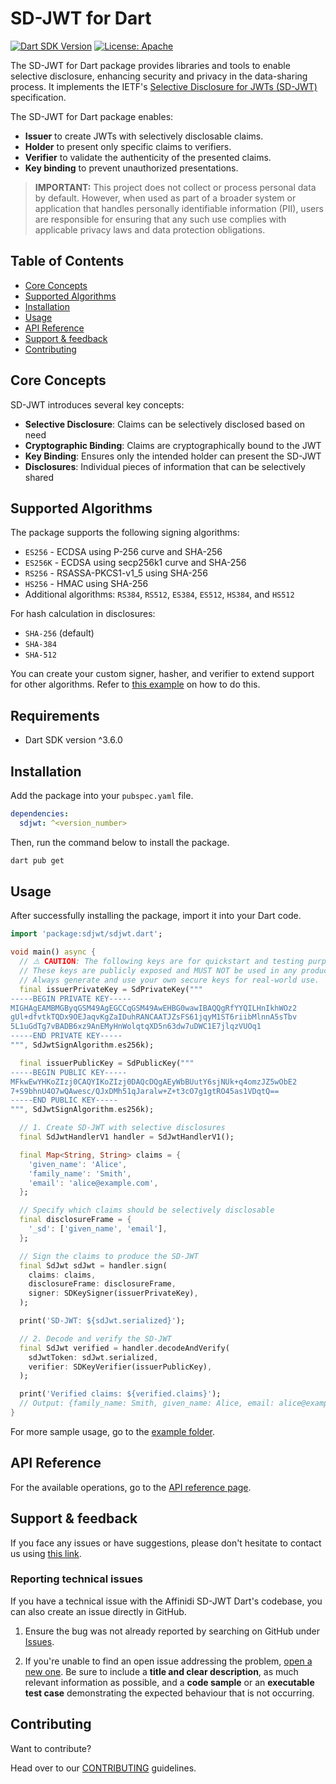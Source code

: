# SD-JWT for Dart

[![Dart SDK Version](https://img.shields.io/badge/dart-%3E%3D3.6.0-blue.svg)](https://dart.dev)
[![License: Apache](https://img.shields.io/badge/license-Apache%202.0-blue)](LICENSE)

The SD-JWT for Dart package provides libraries and tools to enable selective disclosure, enhancing security and privacy in the data-sharing process. It implements the IETF's [Selective Disclosure for JWTs (SD-JWT)](https://datatracker.ietf.org/doc/draft-ietf-oauth-selective-disclosure-jwt/) specification. 

The SD-JWT for Dart package enables:

- **Issuer** to create JWTs with selectively disclosable claims.
- **Holder** to present only specific claims to verifiers.
- **Verifier** to validate the authenticity of the presented claims.
- **Key binding** to prevent unauthorized presentations.

> **IMPORTANT:** 
> This project does not collect or process personal data by default. However, when used as part of a broader system or application that handles personally identifiable information (PII), users are responsible for ensuring that any such use complies with applicable privacy laws and data protection obligations.

## Table of Contents

- [Core Concepts](#core-concepts)
- [Supported Algorithms](#supported-algorithms)
- [Installation](#installation)
- [Usage](#usage)
- [API Reference](#api-reference)
- [Support & feedback](#support--feedback)
- [Contributing](#contributing)

## Core Concepts

SD-JWT introduces several key concepts:

- **Selective Disclosure**: Claims can be selectively disclosed based on need
- **Cryptographic Binding**: Claims are cryptographically bound to the JWT
- **Key Binding**: Ensures only the intended holder can present the SD-JWT
- **Disclosures**: Individual pieces of information that can be selectively shared

## Supported Algorithms

The package supports the following signing algorithms:

- `ES256` - ECDSA using P-256 curve and SHA-256
- `ES256K` - ECDSA using secp256k1 curve and SHA-256
- `RS256` - RSASSA-PKCS1-v1_5 using SHA-256
- `HS256` - HMAC using SHA-256
- Additional algorithms: `RS384`, `RS512`, `ES384`, `ES512`, `HS384`, and `HS512`

For hash calculation in disclosures:

- `SHA-256` (default)
- `SHA-384`
- `SHA-512`

You can create your custom signer, hasher, and verifier to extend support for other algorithms. Refer to [this example](example/code_snippets/custom_algorithm.dart) on how to do this.

## Requirements

- Dart SDK version ^3.6.0

## Installation

Add the package into your `pubspec.yaml` file.

```yaml
dependencies:
  sdjwt: ^<version_number>
```

Then, run the command below to install the package.

```bash
dart pub get
```

## Usage

After successfully installing the package, import it into your Dart code.

```dart
import 'package:sdjwt/sdjwt.dart';

void main() async {
  // ⚠️ CAUTION: The following keys are for quickstart and testing purposes only.
  // These keys are publicly exposed and MUST NOT be used in any production or real project.
  // Always generate and use your own secure keys for real-world use.
  final issuerPrivateKey = SdPrivateKey("""
-----BEGIN PRIVATE KEY-----
MIGHAgEAMBMGByqGSM49AgEGCCqGSM49AwEHBG0wawIBAQQgRfYYQILHnIkhWOz2
gUl+dfvtkTQDx9OEJaqvKgZaIDuhRANCAATJZsFS61jqyM1ST6riibMlnnA5sTbv
5L1uGdTg7vBADB6xz9AnEMyHnWolqtqXD5n63dw7uDWC1E7jlqzVUOq1
-----END PRIVATE KEY-----
""", SdJwtSignAlgorithm.es256k);

  final issuerPublicKey = SdPublicKey("""
-----BEGIN PUBLIC KEY-----
MFkwEwYHKoZIzj0CAQYIKoZIzj0DAQcDQgAEyWbBUutY6sjNUk+q4omzJZ5wObE2
7+S9bhnU4O7wQAwesc/QJxDMh51qJaralw+Z+t3cO7g1gtRO45as1VDqtQ==
-----END PUBLIC KEY-----
""", SdJwtSignAlgorithm.es256k);

  // 1. Create SD-JWT with selective disclosures
  final SdJwtHandlerV1 handler = SdJwtHandlerV1();

  final Map<String, String> claims = {
    'given_name': 'Alice',
    'family_name': 'Smith',
    'email': 'alice@example.com',
  };

  // Specify which claims should be selectively disclosable
  final disclosureFrame = {
    '_sd': ['given_name', 'email'],
  };

  // Sign the claims to produce the SD-JWT
  final SdJwt sdJwt = handler.sign(
    claims: claims,
    disclosureFrame: disclosureFrame,
    signer: SDKeySigner(issuerPrivateKey),
  );

  print('SD-JWT: ${sdJwt.serialized}');

  // 2. Decode and verify the SD-JWT
  final SdJwt verified = handler.decodeAndVerify(
    sdJwtToken: sdJwt.serialized,
    verifier: SDKeyVerifier(issuerPublicKey),
  );

  print('Verified claims: ${verified.claims}');
  // Output: {family_name: Smith, given_name: Alice, email: alice@example.com}
}
```

For more sample usage, go to the [example folder](https://github.com/affinidi/affinidi-sdjwt-dart/tree/main/example/).

## API Reference

For the available operations, go to the [API reference page](https://github.com/affinidi/affinidi-sdjwt-dart/tree/main/doc/api_reference.md).

## Support & feedback

If you face any issues or have suggestions, please don't hesitate to contact us using [this link](https://share.hsforms.com/1i-4HKZRXSsmENzXtPdIG4g8oa2v).

### Reporting technical issues

If you have a technical issue with the Affinidi SD-JWT Dart's codebase, you can also create an issue directly in GitHub.

1. Ensure the bug was not already reported by searching on GitHub under
   [Issues](https://github.com/affinidi/affinidi-sdjwt-dart/issues).

2. If you're unable to find an open issue addressing the problem,
   [open a new one](https://github.com/affinidi/affinidi-sdjwt-dart/issues/new).
   Be sure to include a **title and clear description**, as much relevant information as possible,
   and a **code sample** or an **executable test case** demonstrating the expected behaviour that is not occurring.

## Contributing

Want to contribute?

Head over to our [CONTRIBUTING](https://github.com/affinidi/affinidi-sdjwt-dart/tree/main/CONTRIBUTING.md) guidelines.
